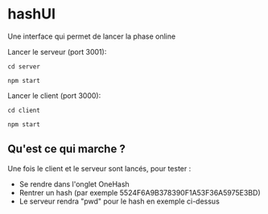 # hashUI
Une interface qui permet de lancer la phase online

Lancer le serveur (port 3001):

`cd server`

`npm start`

Lancer le client (port 3000):

`cd client`

`npm start`

## Qu'est ce qui marche ?


Une fois le client et le serveur sont lancés, pour tester :
- Se rendre dans l'onglet OneHash
- Rentrer un hash (par exemple 5524F6A9B378390F1A53F36A5975E3BD)
- Le serveur rendra "pwd" pour le hash en exemple ci-dessus
